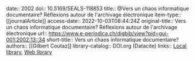 date:: 2002
doi:: 10.5169/SEALS-118853
title:: @Vers un chaos informatique documentaire?  Réflexions autour de l'archivage électronique
item-type:: [[journalArticle]]
access-date:: 2022-10-03T08:44:24Z
original-title:: Vers un chaos informatique documentaire?  Réflexions autour de l'archivage électronique
url:: https://www.e-periodica.ch/digbib/view?pid=gui-001:2002:13::34
short-title:: Vers un chaos informatique documentaire?
authors:: [[Gilbert Coutaz]]
library-catalog:: DOI.org (Datacite)
links:: [Local library](zotero://select/groups/2386895/items/WN8WIQR7), [Web library](https://www.zotero.org/groups/2386895/items/WN8WIQR7)
